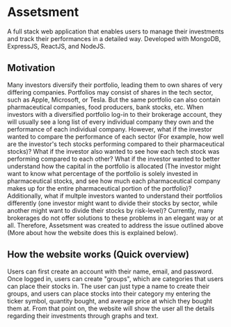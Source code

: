 # Assetsment
A full stack web application that enables users to manage their investments and track their performances in a detailed way. Developed with MongoDB, ExpressJS, ReactJS, and NodeJS.

## Motivation
Many investors diversify their portfolio, leading them to own shares of very differing companies. Portfolios may consist of shares in the tech sector, such as Apple, Microsoft, or Tesla. But the same portfolio can also contain pharmaceutical companies, food producers, bank stocks, etc. 
When investors with a diversified portfolio log-in to their brokerage account, they will usually see a long list of every individual company they own and the performance of each individual company. However, what if the investor wanted to compare the performance of each sector (For example, how well are the investor's tech stocks performing compared to their pharmaceutical stocks)? What if the investor also wanted to see how each tech stock was performing compared to each other? What if the investor wanted to better understand how the capital in the portfolio is allocated (The investor might want to know what percentage of the portfolio is solely invested in pharmaceutical stocks, and see how much each pharmaceutical company makes up for the entire pharmaceutical portion of the portfolio)? Additionally, what if multple investors wanted to understand their portfolios differently (one investor might want to divide their stocks by sector, while another might want to divide their stocks by risk-level)?
Currently, many brokerages do not offer solutions to these problems in an elegant way or at all. Therefore, Assetsment was created to address the issue outlined above (More about how the website does this is explained below).

## How the website works (Quick overview)
Users can first create an account with their name, email, and password. Once logged in, users can create "groups", which are categories that users can place their stocks in. The user can just type a name to create their groups, and users can place stocks into their category my entering the ticker symbol, quantity bought, and average price at which they bought them at. From that point on, the website will show the user all the details regarding their investments through graphs and text.
